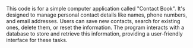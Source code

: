 This code is for a simple computer application called "Contact Book". It's designed to manage personal contact details like names, phone numbers, and email addresses. Users can save new contacts, search for existing ones, delete them, or reset the information. The program interacts with a database to store and retrieve this information, providing a user-friendly interface for these tasks.